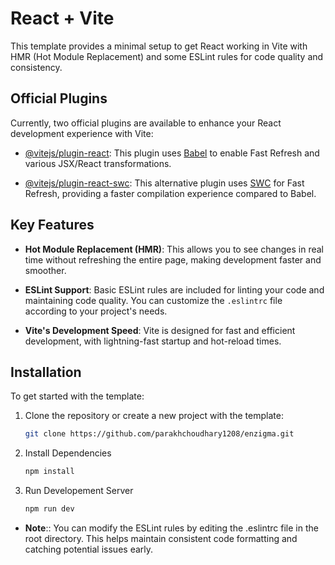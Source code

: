 # React + Vite

This template provides a minimal setup to get React working in Vite with HMR (Hot Module Replacement) and some ESLint rules for code quality and consistency.

## Official Plugins

Currently, two official plugins are available to enhance your React development experience with Vite:

- [@vitejs/plugin-react](https://github.com/vitejs/vite-plugin-react/blob/main/packages/plugin-react/README.md): This plugin uses [Babel](https://babeljs.io/) to enable Fast Refresh and various JSX/React transformations.
  
- [@vitejs/plugin-react-swc](https://github.com/vitejs/vite-plugin-react-swc): This alternative plugin uses [SWC](https://swc.rs/) for Fast Refresh, providing a faster compilation experience compared to Babel.

## Key Features

- **Hot Module Replacement (HMR)**: This allows you to see changes in real time without refreshing the entire page, making development faster and smoother.
  
- **ESLint Support**: Basic ESLint rules are included for linting your code and maintaining code quality. You can customize the `.eslintrc` file according to your project's needs.

- **Vite's Development Speed**: Vite is designed for fast and efficient development, with lightning-fast startup and hot-reload times.

## Installation

To get started with the template:

1. Clone the repository or create a new project with the template:
   
   ```bash
   git clone https://github.com/parakhchoudhary1208/enzigma.git

2. Install Dependencies

   ```bash
   npm install

3. Run Developement Server
    ```bash
    npm run dev


- **Note**:: You can modify the ESLint rules by editing the .eslintrc file in the root directory. This helps maintain consistent code formatting and catching potential issues early.